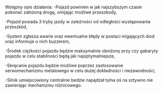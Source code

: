 Wstępny opis działania:
-Pojazd powinien w jak najszybszym czasie pokonać założoną drogę, omijając możliwe przeszkody,

-Pojazd posiada 3 tryby jazdy w zależności od odległości występowania przeszkód,

-System zgłasza awarie oraz ewentualne błędy w postaci migających diod oraz informuje o nich buzzerem,

-Środek ciężkości pojazdu będzie maksymalnie obniżony przy czy gabaryty pojazdu w celu stabilności będą jak najoptymalniejsze,

-Skręcanie pojazdu będzie możliwe poprzez zastosowanie serwomechanizmu metalowego w celu dużej dokładności i niezawodności,

-Silnik umiejscowiony centralnie bedzie napędzał tylna oś na sztywno nie zawierając mechanizmu różnicowego.
